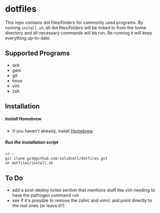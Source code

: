 dotfiles
=========

This repo contains dot files/folders for commonly used programs. By running `install.sh`, all dot files/folders will be linked to from the home directory and all necessary commands will be run. Re-running it will keep everything up-to-date.

Supported Programs
--------------

* ack
* gem
* git
* tmux
* vim
* zsh

Installation
--------------

##### Install Homebrew

* If you haven't already, install [Homebrew](http://brew.sh).

##### Run the installation script

```sh
cd ~
git clone git@github.com:solidcell/dotfiles.git
sh dotfiles/install.sh
```

To Do
--------------
* add a post-deploy notes section that mentions stuff like vim needing to have the pathogen command run
* see if it's possible to remove the zshrc and vimrc and point directly to the real ones (or leave it?)
